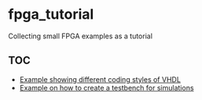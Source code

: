 # fpga_tutorial
Collecting small FPGA examples as a tutorial
## TOC
* [Example showing different coding styles of VHDL](src/1-styles-vhdl)
* [Example on how to create a testbench for simulations](src/3-testbench)
